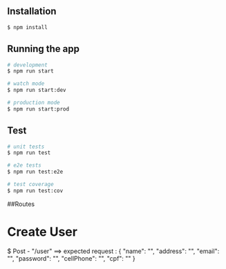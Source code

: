## Installation

```bash
$ npm install
```

## Running the app

```bash
# development
$ npm run start

# watch mode
$ npm run start:dev

# production mode
$ npm run start:prod
```

## Test

```bash
# unit tests
$ npm run test

# e2e tests
$ npm run test:e2e

# test coverage
$ npm run test:cov
```
##Routes

# Create User
$ Post - "/user" ==> expected request : {
	"name": "",
	"address": "", 
	"email": "", 
	"password": "",
	"cellPhone": "",
	"cpf": ""
}